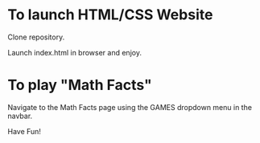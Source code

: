 # To launch HTML/CSS Website

Clone repository.

Launch index.html in browser and enjoy. 

# To play "Math Facts"
Navigate to the Math Facts page using the GAMES dropdown menu in the navbar.


Have Fun!
